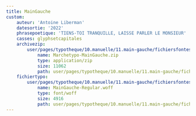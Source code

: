 ```yaml
---
title: MainGauche
custom:
    auteur: 'Antoine Liberman'
    datesortie: '2022'
    phrasepoetique: 'TIENS-TOI TRANQUILLE, LAISSE PARLER LE MONSIEUR'
    casses: glyphsetcapitales
    archivezip:
        user/pages/typotheque/10.manuelle/11.main-gauche/fichiersfontes/Marchetypo-MainGauche.zip:
            name: Marchetypo-MainGauche.zip
            type: application/zip
            size: 11062
            path: user/pages/typotheque/10.manuelle/11.main-gauche/fichiersfontes/Marchetypo-MainGauche.zip
    fichiertypo:
        user/pages/typotheque/10.manuelle/11.main-gauche/fichiersfontes/MainGauche-Regular.woff:
            name: MainGauche-Regular.woff
            type: font/woff
            size: 4916
            path: user/pages/typotheque/10.manuelle/11.main-gauche/fichiersfontes/MainGauche-Regular.woff
---
```


